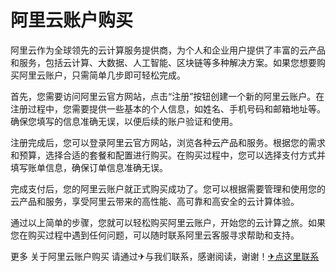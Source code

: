 # 阿里云账户购买

阿里云作为全球领先的云计算服务提供商，为个人和企业用户提供了丰富的云产品和服务，包括云计算、大数据、人工智能、区块链等多种解决方案。如果您想要购买阿里云账户，只需简单几步即可轻松完成。

首先，您需要访问阿里云官方网站，点击“注册”按钮创建一个新的阿里云账户。在注册过程中，您需要提供一些基本的个人信息，如姓名、手机号码和邮箱地址等。确保您填写的信息准确无误，以便后续的账户验证和使用。

注册完成后，您可以登录阿里云官方网站，浏览各种云产品和服务。根据您的需求和预算，选择合适的套餐和配置进行购买。在购买过程中，您可以选择支付方式并填写账单信息，确保订单信息准确无误。

完成支付后，您的阿里云账户就正式购买成功了。您可以根据需要管理和使用您的云产品和服务，享受阿里云带来的高性能、高可靠和高安全的云计算体验。

通过以上简单的步骤，您就可以轻松购买阿里云账户，开始您的云计算之旅。如果您在购买过程中遇到任何问题，可以随时联系阿里云客服寻求帮助和支持。

更多 关于阿里云账户购买 请通过✈与我们联系，感谢阅读，谢谢！[✈点这里联系](https://gg.k02.cc)